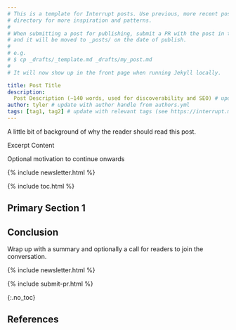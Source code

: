 ```yaml
---
# This is a template for Interrupt posts. Use previous, more recent posts from the _posts/
# directory for more inspiration and patterns.
#
# When submitting a post for publishing, submit a PR with the post in the _drafts/ directory
# and it will be moved to _posts/ on the date of publish.
#
# e.g.
# $ cp _drafts/_template.md _drafts/my_post.md
#
# It will now show up in the front page when running Jekyll locally.

title: Post Title
description: 
  Post Description (~140 words, used for discoverability and SEO) # update using key words
author: tyler # update with author handle from authors.yml
tags: [tag1, tag2] # update with relevant tags (see https://interrupt.memfault.com/tags for examples!)
---
```


A little bit of background of why the reader should read this post.

<!-- excerpt start -->

Excerpt Content

<!-- excerpt end -->

Optional motivation to continue onwards

{% include newsletter.html %}

{% include toc.html %}

## Primary Section 1

<!-- Uncomment and update image path to add an image. Place all images under img/my-post-name/ -->
<!-- <p align="center">
 <img width="80%" src="{% img_url my-post-name/my-image.png %}" alt="My post description" />
</p> -->

## Conclusion

Wrap up with a summary and optionally a call for readers to join the conversation.

<!-- Interrupt Keep START -->
{% include newsletter.html %}

{% include submit-pr.html %}
<!-- Interrupt Keep END -->

{:.no_toc}

## References

<!-- prettier-ignore-start -->
[^reference_key]: [Post Title](https://example.com)
<!-- prettier-ignore-end -->
